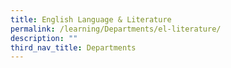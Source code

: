 ```yaml
---
title: English Language & Literature
permalink: /learning/Departments/el-literature/
description: ""
third_nav_title: Departments
---
```

